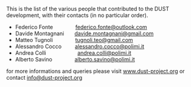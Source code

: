 This is the list of the various people that contributed to the DUST development,
with their contacts (in no particular order).


- Federico Fonte     &nbsp;  &nbsp;  &nbsp;   &nbsp; &nbsp; &nbsp; &nbsp; <federico.fonte@outlook.com>
- Davide Montagnani  &nbsp;  &nbsp;  &nbsp;  <davide.montagnani@gmail.com>
- Matteo Tugnoli     &nbsp;  &nbsp;  &nbsp;   &nbsp; &nbsp; &nbsp; &nbsp;           <tugnoli.teo@gmail.com>
- Alessandro Cocco   &nbsp;   &nbsp; &nbsp; &nbsp;  <alessandro.cocco@polimi.it>
- Andrea Colli       &nbsp;  &nbsp;  &nbsp; &nbsp; &nbsp; &nbsp; &nbsp; &nbsp; &nbsp; &nbsp; <andrea.colli@polimi.it>
- Alberto Savino     &nbsp;  &nbsp;  &nbsp;  &nbsp;  &nbsp; &nbsp; &nbsp;         <alberto.savino@polimi.it>

for more informations and queries please visit www.dust-project.org 
or contact info@dust-project.org
